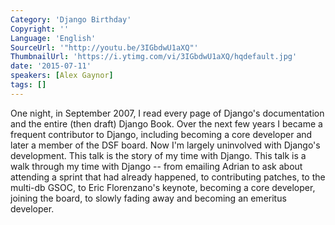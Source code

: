 ```yaml
---
Category: 'Django Birthday'
Copyright: ''
Language: 'English'
SourceUrl: '"http://youtu.be/3IGbdwU1aXQ"'
ThumbnailUrl: 'https://i.ytimg.com/vi/3IGbdwU1aXQ/hqdefault.jpg'
date: '2015-07-11'
speakers: [Alex Gaynor]
tags: []
---
```

One night, in September 2007, I read every page of Django's documentation and the entire (then draft) Django Book. Over the next few years I became a frequent contributor to Django, including becoming a core developer and later a member of the DSF board. Now I'm largely uninvolved with Django's development. This talk is the story of my time with Django. This talk is a walk through my time with Django -- from emailing Adrian to ask about attending a sprint that had already happened, to contributing patches, to the multi-db GSOC, to Eric Florenzano's keynote, becoming a core developer, joining the board, to slowly fading away and becoming an emeritus developer.